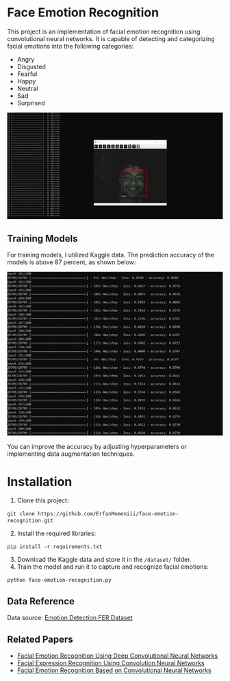 # Face Emotion Recognition

This project is an implementation of facial emotion recognition using convolutional neural networks. It is capable of
detecting and categorizing facial emotions into the following categories:

* Angry
* Disgusted
* Fearful
* Happy
* Neutral
* Sad
* Surprised

![](./docs/face.gif)

## Training Models

For training models, I utilized Kaggle data. The prediction accuracy of the models is above 87 percent, as shown
below:
<p align="left">
<img src="./docs/train.png">
</p>

You can improve the accuracy by adjusting hyperparameters or implementing data augmentation techniques.

# Installation

1. Clone this project:

```
git clone https://github.com/ErfanMomeniii/face-emotion-recognition.git
```

2. Install the required libraries:

```
pip install -r requirements.txt
```

3. Download the Kaggle data and store it in the `/dataset/` folder.
4. Train the model and run it to capture and recognize facial emotions:

```
python face-emotion-recognition.py
```

## Data Reference

Data source: [Emotion Detection FER Dataset](https://www.kaggle.com/datasets/ananthu017/emotion-detection-fer)

## Related Papers

- [Facial Emotion Recognition Using Deep Convolutional Neural Networks](https://www.sciencedirect.com/science/article/abs/pii/S2214785321051567)
- [Facial Expression Recognition Using Convolution Neural Networks](https://ieeexplore.ieee.org/document/9302866)
- [Facial Emotion Recognition Based on Convolutional Neural Networks](https://ieeexplore.ieee.org/document/9641578)
